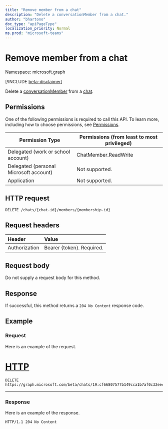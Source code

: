 ```yaml
---
title: "Remove member from a chat"
description: "Delete a conversationMember from a chat."
author: "bhartono"
doc_type: "apiPageType"
localization_priority: Normal
ms.prod: "microsoft-teams"
---
```


# Remove member from a chat

Namespace: microsoft.graph

[!INCLUDE [beta-disclaimer](../../includes/beta-disclaimer.md)]

Delete a [conversationMember](../resources/conversationmember.md) from a [chat](../resources/chat.md).

## Permissions

One of the following permissions is required to call this API. To learn more, including how to choose permissions, see [Permissions](/graph/permissions-reference).

|Permission Type|Permissions (from least to most privileged)|
|---------|-------------|
|Delegated (work or school account)| ChatMember.ReadWrite |
|Delegated (personal Microsoft account)|Not supported.|
|Application| Not supported. |

## HTTP request
<!-- { "blockType": "ignored"} -->
```http
DELETE /chats/{chat-id}/members/{membership-id}
```

## Request headers

| Header       | Value |
|:---------------|:--------|
| Authorization  | Bearer {token}. Required.  |

## Request body

Do not supply a request body for this method.

## Response

If successful, this method returns a `204 No Content` response code.

## Example

### Request

Here is an example of the request.

# [HTTP](#tab/http)
<!-- {
  "blockType": "request",
  "name": "delete_conversation_member"
} -->
```http
DELETE https://graph.microsoft.com/beta/chats/19:cf66807577b149cca1b7af0c32eec122@thread.v2/members/MCMjMjQzMmI1N2ItMGFiZC00M2RiLWFhN2ItMTZlYWRkMTE1ZDM0IyMxOTo1NjEwODJjMGYzZjg0N2E1ODA2OWRlYjhlYjMwMDgwN0B0aHJlYWQudjIjIzJjOGQyYjVjLTE4NDktNDA2Ni1iNTdkLWU3YTBlOWU0NGVjOA==
```

---


### Response

Here is an example of the response.

<!-- {
  "blockType": "response"
} -->
```http
HTTP/1.1 204 No Content
```


